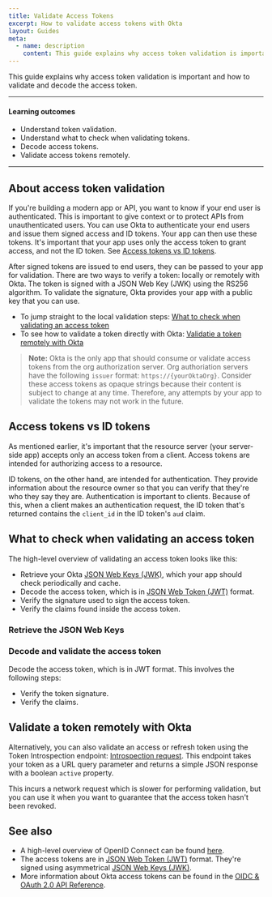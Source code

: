```yaml
---
title: Validate Access Tokens
excerpt: How to validate access tokens with Okta
layout: Guides
meta:
  - name: description
    content: This guide explains why access token validation is important and how to validate the access token.
---
```


This guide explains why access token validation is important and how to validate and decode the access token.

---

#### Learning outcomes

* Understand token validation.
* Understand what to check when validating tokens.
* Decode access tokens.
* Validate access tokens remotely.

---

## About access token validation

If you're building a modern app or API, you want to know if your end user is authenticated. This is important to give context or to protect APIs from unauthenticated users. You can use Okta to authenticate your end users and issue them signed access and ID tokens. Your app can then use these tokens. It's important that your app uses only the access token to grant access, and not the ID token. See [Access tokens vs ID tokens](#access-tokens-vs-id-tokens).

After signed tokens are issued to end users, they can be passed to your app for validation. There are two ways to verify a token: locally or remotely with Okta. The token is signed with a JSON Web Key (JWK) using the RS256 algorithm. To validate the signature, Okta provides your app with a public key that you can use.

* To jump straight to the local validation steps: [What to check when validating an access token](#what-to-check-when-validating-an-access-token)
* To see how to validate a token directly with Okta: [Validatie a token remotely with Okta](#validate-a-token-remotely-with-okta)

> **Note:** Okta is the only app that should consume or validate access tokens from the org authorization server. Org authoriation servers have the following `issuer` format: `https://{yourOktaOrg}`. Consider these access tokens as opaque strings because their content is subject to change at any time. Therefore, any attempts by your app to validate the tokens may not work in the future.

## Access tokens vs ID tokens

As mentioned earlier, it's important that the resource server (your server-side app) accepts only an access token from a client. Access tokens are intended for authorizing access to a resource.

ID tokens, on the other hand, are intended for authentication. They provide information about the resource owner so that you can verify that they're who they say they are. Authentication is important to clients. Because of this, when a client makes an authentication request, the ID token that's returned contains the `client_id` in the ID token's `aud` claim.

## What to check when validating an access token

The high-level overview of validating an access token looks like this:

* Retrieve your Okta [JSON Web Keys (JWK)](https://datatracker.ietf.org/doc/html/rfc7517), which your app should check periodically and cache.
* Decode the access token, which is in [JSON Web Token (JWT)](https://datatracker.ietf.org/doc/html/rfc7519) format.
* Verify the signature used to sign the access token.
* Verify the claims found inside the access token.

### Retrieve the JSON Web Keys

<StackSnippet snippet="retrievekeys" />

### Decode and validate the access token

Decode the access token, which is in JWT format. This involves the following steps:

* Verify the token signature.
* Verify the claims.

<StackSnippet snippet="accesstoken" />

## Validate a token remotely with Okta

Alternatively, you can also validate an access or refresh token using the Token Introspection endpoint: [Introspection request](/docs/reference/api/oidc/#introspect). This endpoint takes your token as a URL query parameter and returns a simple JSON response with a boolean `active` property.

This incurs a network request which is slower for performing validation, but you can use it when you want to guarantee that the access token hasn't been revoked.

## See also

* A high-level overview of OpenID Connect can be found [here](/docs/concepts/oauth-openid/#openid-connect).
* The access tokens are in [JSON Web Token (JWT)](https://tools.ietf.org/html/rfc7519) format. They're signed using asymmetrical [JSON Web Keys (JWK)](https://tools.ietf.org/html/rfc7517).
* More information about Okta access tokens can be found in the [OIDC & OAuth 2.0 API Reference](/docs/reference/api/oidc/#id-token).
